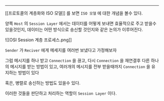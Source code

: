 
---

[[프로토콜의 계층화와 ISO 모델]] 를 보면 `ISO 모델` 에 대한 개념을 볼수 있다.

양쪽 `Host` 의 `Session Layer` 에서는 데이터를 어떻게 보내면 효율적으로 주고 받을수 있을것인지, 데이터는 어떤 방식으로 송신할 것인지와 같은 논의가 이루어진다.

![[OSI Session 계층 프로세스.png]]

`Sender` 가 `Reciver` 에게 메세지를 여러번 보냈다고 가정해보자

그럼 메시지를 하나 받고 `Connection` 을 끊고, 다시 `Connection` 을 재연결후 다른 하나의 메시지를 받는 방법이 있고, 여러개의 메시지를 전부 받을때까지 `Connection` 을 유지하는 방법이 있다

혹은, 병렬로 송신하는 방법도 있을수 있다.

이러한 것들을 판단하고 처리하는 역할이 `Session Layer` 이다.

